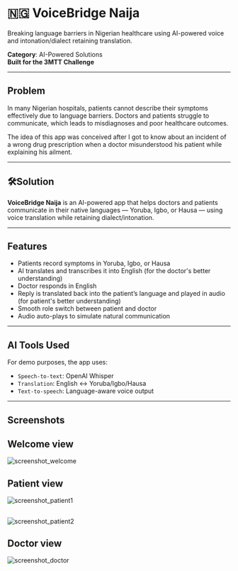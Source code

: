 # 🇳🇬 VoiceBridge Naija
Breaking language barriers in Nigerian healthcare using AI-powered voice and intonation/dialect retaining translation.

**Category**: AI-Powered Solutions  
**Built for the 3MTT Challenge**

---

## Problem

In many Nigerian hospitals, patients cannot describe their symptoms effectively due to language barriers. Doctors and patients struggle to communicate, which leads to misdiagnoses and poor healthcare outcomes. 

The idea of this app was conceived after I got to know about an incident of a wrong drug prescription when a doctor misunderstood his patient while explaining his ailment.

---

## 🛠Solution

**VoiceBridge Naija** is an AI-powered app that helps doctors and patients communicate in their native languages — Yoruba, Igbo, or Hausa — using voice translation while retaining dialect/intonation.

---

## Features

- Patients record symptoms in Yoruba, Igbo, or Hausa
- AI translates and transcribes it into English (for the doctor's better understanding)
- Doctor responds in English
- Reply is translated back into the patient’s language and played in audio (for patient's better understanding) 
- Smooth role switch between patient and doctor
- Audio auto-plays to simulate natural communication

---

## AI Tools Used

For demo purposes, the app uses:
- `Speech-to-text`: OpenAI Whisper
- `Translation`: English ↔ Yoruba/Igbo/Hausa
- `Text-to-speech`: Language-aware voice output

---

## Screenshots

## Welcome view
![screenshot_welcome](https://github.com/user-attachments/assets/96a70799-d8db-45bd-a351-178a2fe39b5f)

## Patient view
![screenshot_patient1](https://github.com/user-attachments/assets/b8dd5528-b0a9-4748-b834-e5c5e4c1028e)
##
![screenshot_patient2](https://github.com/user-attachments/assets/875ddb63-8216-4e56-b5b1-ce2d741f9e71)

## Doctor view
![screenshot_doctor](https://github.com/user-attachments/assets/4676a55b-c48c-449c-add8-ab7e53d1ac3f)


